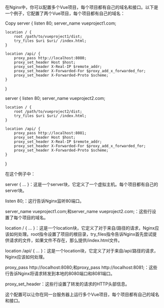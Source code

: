 在Nginx中，你可以配置多个Vue项目，每个项目都有自己的域名和接口。以下是一个例子，它配置了两个Vue项目，每个项目都有自己的域名：

Copy
server {
    listen 80;
    server_name vueproject1.com;

    location / {
        root /path/to/vueproject1/dist;
        try_files $uri $uri/ /index.html;
    }

    location /api/ {
        proxy_pass http://localhost:8080;
        proxy_set_header Host $host;
        proxy_set_header X-Real-IP $remote_addr;
        proxy_set_header X-Forwarded-For $proxy_add_x_forwarded_for;
        proxy_set_header X-Forwarded-Proto $scheme;
    }
}

server {
    listen 80;
    server_name vueproject2.com;

    location / {
        root /path/to/vueproject2/dist;
        try_files $uri $uri/ /index.html;
    }

    location /api/ {
        proxy_pass http://localhost:8081;
        proxy_set_header Host $host;
        proxy_set_header X-Real-IP $remote_addr;
        proxy_set_header X-Forwarded-For $proxy_add_x_forwarded_for;
        proxy_set_header X-Forwarded-Proto $scheme;
    }
}


在这个例子中：

server { ... }：这是一个server块，它定义了一个虚拟主机。每个项目都有自己的server块。

listen 80;：这行告诉Nginx监听80端口。

server_name vueproject1.com;和server_name vueproject2.com;：这些行设置了每个项目的域名。

location / { ... }：这是一个location块，它定义了对于来自/路径的请求，Nginx应该如何处理。root指令设置了项目的根目录，try_files指令告诉Nginx首先尝试提供请求的文件，如果文件不存在，那么提供/index.html文件。

location /api/ { ... }：这是一个location块，它定义了对于来自/api/路径的请求，Nginx应该如何处理。

proxy_pass http://localhost:8080;和proxy_pass http://localhost:8081;：这些行告诉Nginx将请求转发到本地的8080端口和8081端口。

proxy_set_header：这些行设置了转发的请求的HTTP头部信息。

这个配置可以让你在同一台服务器上运行多个Vue项目，每个项目都有自己的域名和接口。